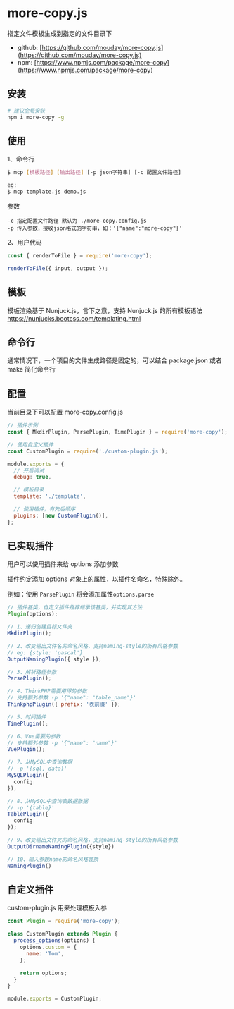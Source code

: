 # more-copy.js

指定文件模板生成到指定的文件目录下

- github: [https://github.com/mouday/more-copy.js](https://github.com/mouday/more-copy.js)
- npm: [https://www.npmjs.com/package/more-copy](https://www.npmjs.com/package/more-copy)

## 安装

```bash
# 建议全局安装
npm i more-copy -g
```

## 使用

1、命令行

```bash
$ mcp [模板路径] [输出路径] [-p json字符串] [-c 配置文件路径]

eg:
$ mcp template.js demo.js
```

参数

```
-c 指定配置文件路径 默认为 ./more-copy.config.js
-p 传入参数，接收json格式的字符串，如：'{"name":"more-copy"}'
```

2、用户代码

```js
const { renderToFile } = require('more-copy');

renderToFile({ input, output });
```

## 模板

模板渲染基于 Nunjuck.js，言下之意，支持 Nunjuck.js 的所有模板语法
https://nunjucks.bootcss.com/templating.html

## 命令行

通常情况下，一个项目的文件生成路径是固定的，可以结合 package.json 或者 make 简化命令行

## 配置

当前目录下可以配置 more-copy.config.js

```js
// 插件示例
const { MkdirPlugin, ParsePlugin, TimePlugin } = require('more-copy');

// 使用自定义插件
const CustomPlugin = require('./custom-plugin.js');

module.exports = {
  // 开启调试
  debug: true,

  // 模板目录
  template: './template',

  // 使用插件，有先后顺序
  plugins: [new CustomPlugin()],
};
```

## 已实现插件

用户可以使用插件来给 options 添加参数

插件约定添加 options 对象上的属性，以插件名命名，特殊除外。

例如：使用 `ParsePlugin` 将会添加属性`options.parse`

```js
// 插件基类，自定义插件推荐继承该基类，并实现其方法
Plugin(options);

// 1、递归创建目标文件夹
MkdirPlugin();

// 2、改变输出文件名的命名风格，支持naming-style的所有风格参数
// eg: {style: 'pascal'}
OutputNamingPlugin({ style });

// 3、解析路径参数
ParsePlugin();

// 4、ThinkPHP需要用得的参数
// 支持额外参数 -p '{"name": "table_name"}'
ThinkphpPlugin({ prefix: '表前缀' });

// 5、时间插件
TimePlugin();

// 6、Vue需要的参数
// 支持额外参数 -p '{"name": "name"}'
VuePlugin();

// 7、从MySQL中查询数据
// -p '{sql, data}'
MySQLPlugin({
  config
});

// 8、从MySQL中查询表数据数据
// -p '{table}'
TablePlugin({
  config
});

// 9、改变输出文件夹的命名风格，支持naming-style的所有风格参数
OutputDirnameNamingPlugin({style})

// 10、输入参数name的命名风格装换
NamingPlugin()
```

## 自定义插件

custom-plugin.js 用来处理模板入参

```js
const Plugin = require('more-copy');

class CustomPlugin extends Plugin {
  process_options(options) {
    options.custom = {
      name: 'Tom',
    };

    return options;
  }
}

module.exports = CustomPlugin;
```
